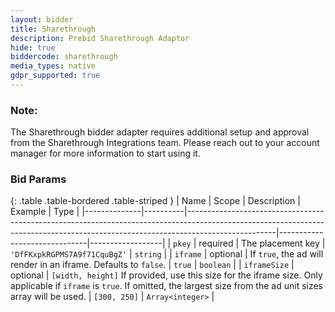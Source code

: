 ```yaml
---
layout: bidder
title: Sharethrough
description: Prebid Sharethrough Adaptor
hide: true
biddercode: sharethrough
media_types: native
gdpr_supported: true
---
```


### Note:
The Sharethrough bidder adapter requires additional setup and approval from the Sharethrough Integrations team. Please reach out to your account manager for more information to start using it.

### Bid Params

{: .table .table-bordered .table-striped }
| Name         | Scope    | Description                                                                                                                                                                      | Example                      | Type             |
|--------------|----------|----------------------------------------------------------------------------------------------------------------------------------------------------------------------------------|------------------------------|------------------|
| `pkey`       | required | The placement key                                                                                                                                                                | `'DfFKxpkRGPMS7A9f71CquBgZ'` | `string`         |
| `iframe`     | optional | If `true`, the ad will render in an iframe. Defaults to `false`.                                                                                                                 | `true`                       | `boolean`        |
| `iframeSize` | optional | `[width, height]` If provided, use this size for the iframe size. Only applicable if `iframe` is `true`. If omitted, the largest size from the ad unit sizes array will be used. | `[300, 250]`                 | `Array<integer>` |
